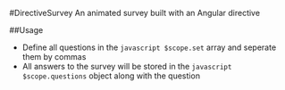 #DirectiveSurvey
An animated survey built with an Angular directive

##Usage
- Define all questions in the
    ```javascript $scope.set``` array and seperate them by commas
- All answers to the survey will be stored in the ```javascript $scope.questions``` object along with the question  
